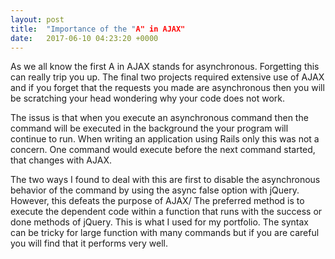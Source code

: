 ```yaml
---
layout: post
title:  "Importance of the "A" in AJAX"
date:   2017-06-10 04:23:20 +0000
---
```



As we all know the first A in AJAX stands for asynchronous. Forgetting this can really trip you up. The final two projects required extensive use of AJAX and if you forget that the requests you made are asynchronous then you will be scratching your head wondering why your code does not work.

The issus is that when you execute an asynchronous command then the command will be executed in the background the your program will continue to run. When writing an application using Rails only this was not a concern. One command would execute before the next command started, that changes with AJAX.

The two ways I found to deal with this are first to disable the asynchronous behavior of the command by using the async false option with jQuery. However, this defeats the purpose of AJAX/ The preferred method is to execute the dependent code within a function that runs with the success or done methods of jQuery. This is what I used for my portfolio. The syntax can be tricky for large function with many commands but if you are careful you will find that it performs very well.
